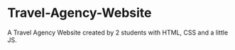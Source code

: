 # Travel-Agency-Website
A Travel Agency Website created by 2 students with HTML, CSS and a little JS.

